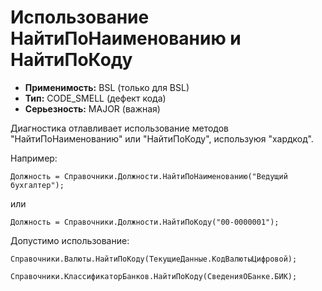 # Использование НайтиПоНаименованию и НайтиПоКоду

* **Применимость:** BSL (только для BSL)
* **Тип:** CODE_SMELL (дефект кода)
* **Серьезность:** MAJOR (важная)

Диагностика отлавливает использование методов "НайтиПоНаименованию" или "НайтиПоКоду", используюя "хардкод".

Например:
```bsl
Должность = Справочники.Должности.НайтиПоНаименованию("Ведущий бухгалтер");
```
или
```bsl
Должность = Справочники.Должности.НайтиПоКоду("00-0000001");
```

Допустимо использование:
```bsl
Справочники.Валюты.НайтиПоКоду(ТекущиеДанные.КодВалютыЦифровой);
```
```bsl
Справочники.КлассификаторБанков.НайтиПоКоду(СведенияОБанке.БИК);
```